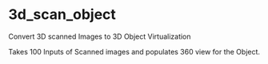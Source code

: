 # 3d_scan_object
Convert 3D scanned Images to 3D Object Virtualization

Takes 100 Inputs of Scanned images and populates 360 view for the Object.
